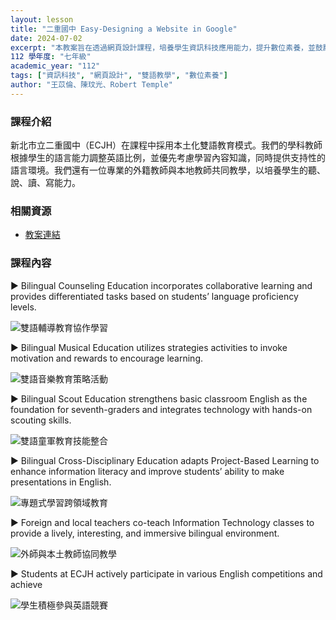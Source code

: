 ```yaml
---
layout: lesson
title: "二重國中 Easy-Designing a Website in Google"
date: 2024-07-02
excerpt: "本教案旨在透過網頁設計課程，培養學生資訊科技應用能力，提升數位素養，並鼓勵探索資訊科技興趣。"
112 學年度: "七年級"
academic_year: "112"
tags: ["資訊科技", "網頁設計", "雙語教學", "數位素養"]
author: "王苡倫、陳玟光、Robert Temple"
---
```


### 課程介紹

新北市立二重國中（ECJH）在課程中採用本土化雙語教育模式。我們的學科教師根據學生的語言能力調整英語比例，並優先考慮學習內容知識，同時提供支持性的語言環境。我們還有一位專業的外籍教師與本地教師共同教學，以培養學生的聽、說、讀、寫能力。

### 相關資源

* [教案連結](https://drive.google.com/file/d/1xvkQ-y0WKUiqQ5mh4_J09QasWesHlGTp/view?usp=sharing)

### 課程內容

▶ Bilingual Counseling Education incorporates collaborative learning and provides differentiated tasks based on students’ language proficiency levels.

<div style="margin-bottom: 10px;">
    <img src="{{ '/assets/images/lessons/112/二重國中/1.webp' | relative_url }}" alt="雙語輔導教育協作學習" style="flex: 1; min-width: 48%; object-fit: cover;">
</div>

▶ Bilingual Musical Education utilizes strategies activities to invoke motivation and rewards to encourage learning.

<div style="margin-bottom: 10px;">
    <img src="{{ '/assets/images/lessons/112/二重國中/2 (1).jpg' | relative_url }}" alt="雙語音樂教育策略活動" style="flex: 1; min-width: 48%; object-fit: cover;">
</div>

▶ Bilingual Scout Education strengthens basic classroom English as the foundation for seventh-graders and integrates technology with hands-on scouting skills.

<div style="margin-bottom: 10px;">
    <img src="{{ '/assets/images/lessons/112/二重國中/3 (1).jpg' | relative_url }}" alt="雙語童軍教育技能整合" style="flex: 1; min-width: 48%; object-fit: cover;">
</div>

▶ Bilingual Cross-Disciplinary Education adapts Project-Based Learning to enhance information literacy and improve students’ ability to make presentations in English.

<div style="margin-bottom: 10px;">
    <img src="{{ '/assets/images/lessons/112/二重國中/4 NEW.jpg' | relative_url }}" alt="專題式學習跨領域教育" style="flex: 1; min-width: 48%; object-fit: cover;">
</div>

▶ Foreign and local teachers co-teach Information Technology classes to provide a lively, interesting, and immersive bilingual environment.

<div style="margin-bottom: 10px;">
    <img src="{{ '/assets/images/lessons/112/二重國中/5.jpg' | relative_url }}" alt="外師與本土教師協同教學" style="flex: 1; min-width: 48%; object-fit: cover;">
</div>

▶ Students at ECJH actively participate in various English competitions and achieve

<div style="margin-bottom: 10px;">
    <img src="{{ '/assets/images/lessons/112/二重國中/6.jpg' | relative_url }}" alt="學生積極參與英語競賽" style="flex: 1; min-width: 48%; object-fit: cover;">
</div>


